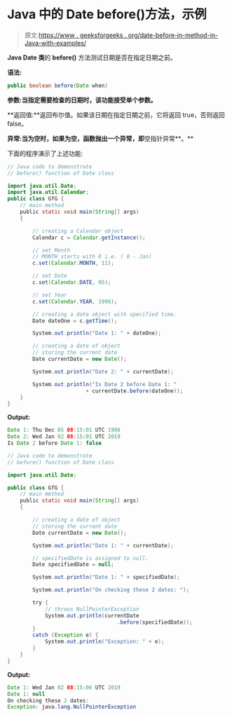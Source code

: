 # Java 中的 Date before()方法，示例

> 原文:[https://www . geeksforgeeks . org/date-before-in-method-in-Java-with-examples/](https://www.geeksforgeeks.org/date-before-method-in-java-with-examples/)

**Java Date 类**的 **before()** 方法测试日期是否在指定日期之前。

**语法:**

```java
public boolean before(Date when)

```

**参数:**当指定需要检查的日期时，该功能接受单个参数**。**

**返回值:**返回布尔值。如果该日期在指定日期之前，它将返回 true，否则返回 false。

**异常:**当为空时，如果**为空，函数抛出一个异常，即**空指针异常**。**

下面的程序演示了上述功能:

```java
// Java code to demonstrate
// before() function of Date class

import java.util.Date;
import java.util.Calendar;
public class GfG {
    // main method
    public static void main(String[] args)
    {

        // creating a Calendar object
        Calendar c = Calendar.getInstance();

        // set Month
        // MONTH starts with 0 i.e. ( 0 - Jan)
        c.set(Calendar.MONTH, 11);

        // set Date
        c.set(Calendar.DATE, 05);

        // set Year
        c.set(Calendar.YEAR, 1996);

        // creating a date object with specified time.
        Date dateOne = c.getTime();

        System.out.println("Date 1: " + dateOne);

        // creating a date of object
        // storing the current date
        Date currentDate = new Date();

        System.out.println("Date 2: " + currentDate);

        System.out.println("Is Date 2 before Date 1: "
                         + currentDate.before(dateOne));
    }
}
```

**Output:**

```java
Date 1: Thu Dec 05 08:15:01 UTC 1996
Date 2: Wed Jan 02 08:15:01 UTC 2019
Is Date 2 before Date 1: false

```

```java
// Java code to demonstrate
// before() function of Date class

import java.util.Date;

public class GfG {
    // main method
    public static void main(String[] args)
    {

        // creating a date of object
        // storing the current date
        Date currentDate = new Date();

        System.out.println("Date 1: " + currentDate);

        // specifiedDate is assigned to null.
        Date specifiedDate = null;

        System.out.println("Date 1: " + specifiedDate);

        System.out.println("On checking these 2 dates: ");

        try {
            // throws NullPointerException
            System.out.println(currentDate
                                   .before(specifiedDate));
        }
        catch (Exception e) {
            System.out.println("Exception: " + e);
        }
    }
}
```

**Output:**

```java
Date 1: Wed Jan 02 08:15:06 UTC 2019
Date 1: null
On checking these 2 dates: 
Exception: java.lang.NullPointerException

```